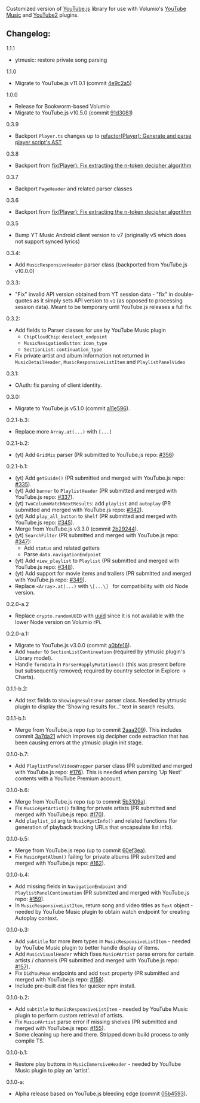 Customized version of [YouTube.js](https://github.com/LuanRT/YouTube.js) library for use with Volumio's [YouTube Music](https://github.com/patrickkfkan/volumio-ytmusic) and [YouTube2](https://github.com/patrickkfkan/volumio-youtube2) plugins.

## Changelog:

1.1.1
- ytmusic: restore private song parsing

1.1.0
- Migrate to YouTube.js v11.0.1 (commit [4e9c2a5](https://github.com/LuanRT/YouTube.js/commit/4e9c2a585bf84751dd4e3964f70fba284c8b8e38))

1.0.0
- Release for Bookworm-based Volumio
- Migrate to YouTube.js v10.5.0 (commit [91d3081](https://github.com/LuanRT/YouTube.js/commit/91d308149691cf8037e54c294e173a91864c48fa))

0.3.9
- Backport `Player.ts` changes up to [refactor(Player): Generate and parse player script's AST](https://github.com/LuanRT/YouTube.js/pull/713)

0.3.8
- Backport from [fix(Player): Fix extracting the n-token decipher algorithm](https://github.com/LuanRT/YouTube.js/pull/698)

0.3.7
- Backport `PageHeader` and related parser classes

0.3.6
- Backport from [fix(Player): Fix extracting the n-token decipher algorithm](https://github.com/LuanRT/YouTube.js/pull/682)

0.3.5
- Bump YT Music Android client version to v7 (originally v5 which does not support synced lyrics)

0.3.4:
- Add `MusicResponsiveHeader` parser class (backported from YouTube.js v10.0.0)

0.3.3:
- "Fix" invalid API version obtained from YT session data - "fix" in double-quotes as it simply sets API version to `v1` (as opposed to processing session data). Meant to be temporary until YouTube.js releases a full fix.

0.3.2:
- Add fields to Parser classes for use by YouTube Music plugin
  - `ChipCloudChip`: `deselect_endpoint`
  - `MusicNavigationButton`: `icon_type`
  - `SectionList`: `continuation_type`
- Fix private artist and album information not returned in `MusicDetailHeader`, `MusicResponsiveListItem` and `PlaylistPanelVideo`

0.3.1:
- OAuth: fix parsing of client identity.

0.3.0:
- Migrate to YouTube.js v5.1.0 (commit [a11e596](https://github.com/LuanRT/YouTube.js/commit/a11e5962c6eb73b14623a9de1e6c8c2534146b1e)).

0.2.1-b.3:
- Replace more `Array.at(...)` with `[...]`

0.2.1-b.2:
- (yt) Add `GridMix` parser (PR submitted to YouTube.js repo: [#356](https://github.com/LuanRT/YouTube.js/pull/356))

0.2.1-b.1:
- (yt) Add `getGuide()` (PR submitted and merged with YouTube.js repo: [#335](https://github.com/LuanRT/YouTube.js/pull/335)).
- (yt) Add `banner` to `PlaylistHeader` (PR submitted and merged with YouTube.js repo: [#337](https://github.com/LuanRT/YouTube.js/pull/337)).
- (yt) `TwoColumnWatchNextResults`: add `playlist` and `autoplay` (PR submitted and merged with YouTube.js repo: [#342](https://github.com/LuanRT/YouTube.js/pull/342)).
- (yt) Add `play_all_button` to `Shelf` (PR submitted and merged with YouTube.js repo: [#345](https://github.com/LuanRT/YouTube.js/pull/345)).
- Merge from YouTube.js v3.3.0 (commit [2b29244](https://github.com/LuanRT/YouTube.js/commit/2b29244b411791e4109990985d6b3147ad942945)).
- (yt) `SearchFilter` (PR submitted and merged with YouTube.js repo: [#347](https://github.com/LuanRT/YouTube.js/pull/347)): 
  - Add `status` and related getters
  - Parse `data.navigationEndpoint`
- (yt) Add `view_playlist` to `Playlist` (PR submitted and merged with YouTube.js repo: [#348](https://github.com/LuanRT/YouTube.js/pull/348)).
- (yt) Add support for movie items and trailers (PR submitted and merged with YouTube.js repo: [#349](https://github.com/LuanRT/YouTube.js/pull/349)).
- Replace `<Array>.at(...)` with `\[...\] ` for compatibility with old Node version.

0.2.0-a.2
- Replace `crypto.randomUUID` with [uuid](https://www.npmjs.com/package/uuid) since it is not available with the lower Node version on Volumio rPi.

0.2.0-a.1:
- Migrate to YouTube.js v3.0.0 (commit [a0bfe16](https://github.com/LuanRT/YouTube.js/commit/a0bfe164279ec27b0c49c6b0c32222c1a92df5c3)).
- Add `header` to `SectionListContinuation` (required by ytmusic plugin's Library model).
- Handle `formData` in `Parser#applyMutations()` (this was present before but subsequently removed; required by country selector in Explore -> Charts).

0.1.1-b.2:
- Add text fields to `ShowingResultsFor` parser class. Needed by ytmusic plugin to display the 'Showing results for...' text in search results.

0.1.1-b.1:
- Merge from YouTube.js repo (up to commit [2aaa209](https://github.com/LuanRT/YouTube.js/commit/2aaa209906f1770a9067803dca82b0aad121226b)). This includes commit [3a7da21](https://github.com/LuanRT/YouTube.js/commit/3a7da21fd18c52a839b966184f87710182567f1b) which improves sig decipher code extraction that has been causing errors at the ytmusic plugin init stage.

0.1.0-b.7:
- Add `PlaylistPanelVideoWrapper` parser class (PR submitted and merged with YouTube.js repo: [#176](https://github.com/LuanRT/YouTube.js/pull/176)). This is needed when parsing 'Up Next' contents with a YouTube Premium account.

0.1.0-b.6:
- Merge from YouTube.js repo (up to commit [5b3109a](https://github.com/LuanRT/YouTube.js/commit/5b3109afefc0a27ea07a6d95c33acd1cc0fd11f6)).
- Fix `Music#getArtist()` failing for private artists (PR submitted and merged with YouTube.js repo: [#170](https://github.com/LuanRT/YouTube.js/pull/170)).
- Add `playlist_id` arg to `Music#getInfo()` and related functions (for generation of playback tracking URLs that encapsulate list info).

0.1.0-b.5:
- Merge from YouTube.js repo (up to commit [60ef3ea](https://github.com/LuanRT/YouTube.js/commit/60ef3eabd37d2f9b25df99219bcb8741aaa35bd7)).
- Fix `Music#getAlbum()` failing for private albums (PR submitted and merged with YouTube.js repo: [#162](https://github.com/LuanRT/YouTube.js/pull/162)).

0.1.0-b.4:
- Add missing fields in `NavigationEndpoint` and `PlaylistPanelContinuation` (PR submitted and merged with YouTube.js repo: [#159](https://github.com/LuanRT/YouTube.js/pull/159)).
- In `MusicResponsiveListItem`, return song and video titles as `Text` object - needed by YouTube Music plugin to obtain watch endpoint for creating Autoplay context.


0.1.0-b.3:
- Add `subtitle` for more item types in `MusicResponsiveListItem` - needed by YouTube Music plugin to better handle display of items.
- Add `MusicVisualHeader` which fixes `Music#Artist` parse errors for certain artists / channels (PR submitted and merged with YouTube.js repo: [#157](https://github.com/LuanRT/YouTube.js/pull/157)).
- Fix `DidYouMean` endpoints and add `text` property (PR submitted and merged with YouTube.js repo: [#158](https://github.com/LuanRT/YouTube.js/pull/158)).
- Include pre-built dist files for quicker npm install.


0.1.0-b.2:
- Add `subtitle` to `MusicResponsiveListItem` - needed by YouTube Music plugin to perform custom retrieval of artists.
- Fix `Music#Artist` parse error if missing shelves (PR submitted and merged with YouTube.js repo: [#155](https://github.com/LuanRT/YouTube.js/pull/155)).
- Some cleaning up here and there. Stripped down build process to only compile TS.

0.1.0-b.1:
- Restore play buttons in `MusicImmersiveHeader` - needed by YouTube Music plugin to play an 'artist'.

0.1.0-a:
- Alpha release based on YouTube.js bleeding edge (commit [05b4593](https://github.com/LuanRT/YouTube.js/tree/05b4593e0a8f13cfd8fc56470eecbc429aa15da8)).

